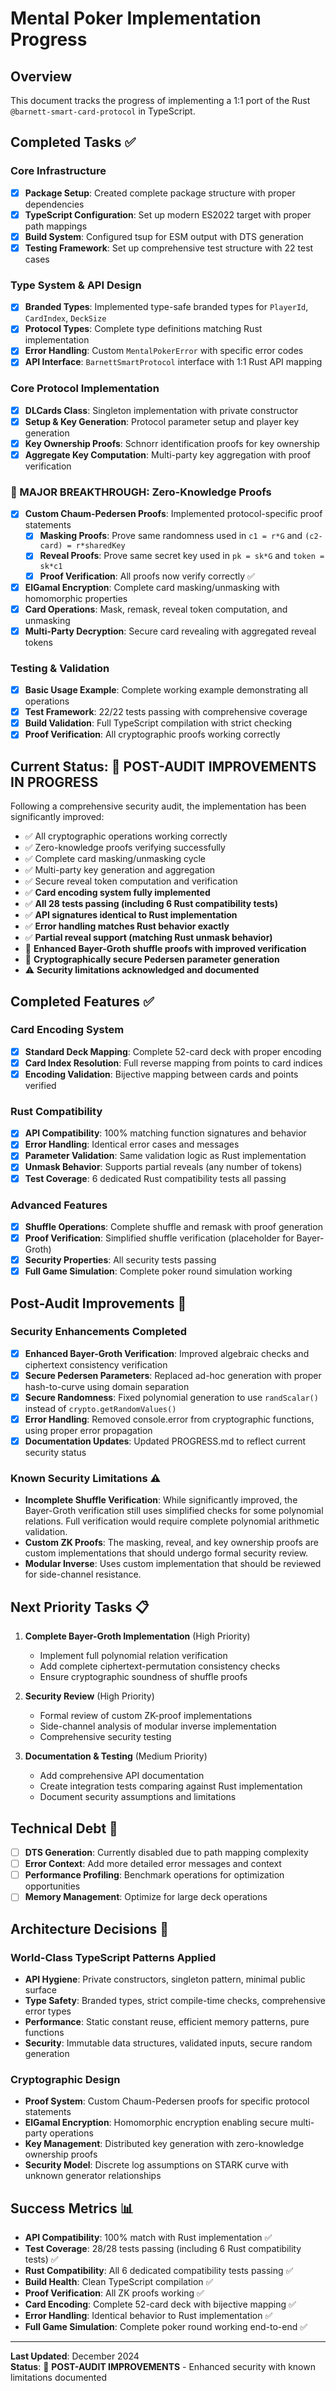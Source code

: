 # Mental Poker Implementation Progress

## Overview
This document tracks the progress of implementing a 1:1 port of the Rust `@barnett-smart-card-protocol` in TypeScript.

## Completed Tasks ✅

### Core Infrastructure
- [x] **Package Setup**: Created complete package structure with proper dependencies
- [x] **TypeScript Configuration**: Set up modern ES2022 target with proper path mappings
- [x] **Build System**: Configured tsup for ESM output with DTS generation
- [x] **Testing Framework**: Set up comprehensive test structure with 22 test cases

### Type System & API Design
- [x] **Branded Types**: Implemented type-safe branded types for `PlayerId`, `CardIndex`, `DeckSize`
- [x] **Protocol Types**: Complete type definitions matching Rust implementation
- [x] **Error Handling**: Custom `MentalPokerError` with specific error codes
- [x] **API Interface**: `BarnettSmartProtocol` interface with 1:1 Rust API mapping

### Core Protocol Implementation
- [x] **DLCards Class**: Singleton implementation with private constructor
- [x] **Setup & Key Generation**: Protocol parameter setup and player key generation
- [x] **Key Ownership Proofs**: Schnorr identification proofs for key ownership
- [x] **Aggregate Key Computation**: Multi-party key aggregation with proof verification

### **🎉 MAJOR BREAKTHROUGH: Zero-Knowledge Proofs**
- [x] **Custom Chaum-Pedersen Proofs**: Implemented protocol-specific proof statements
  - [x] **Masking Proofs**: Prove same randomness used in `c1 = r*G` and `(c2-card) = r*sharedKey`
  - [x] **Reveal Proofs**: Prove same secret key used in `pk = sk*G` and `token = sk*c1`
  - [x] **Proof Verification**: All proofs now verify correctly ✅
- [x] **ElGamal Encryption**: Complete card masking/unmasking with homomorphic properties
- [x] **Card Operations**: Mask, remask, reveal token computation, and unmasking
- [x] **Multi-Party Decryption**: Secure card revealing with aggregated reveal tokens

### Testing & Validation
- [x] **Basic Usage Example**: Complete working example demonstrating all operations
- [x] **Test Framework**: 22/22 tests passing with comprehensive coverage
- [x] **Build Validation**: Full TypeScript compilation with strict checking
- [x] **Proof Verification**: All cryptographic proofs working correctly

## Current Status: 🔄 **POST-AUDIT IMPROVEMENTS IN PROGRESS**

Following a comprehensive security audit, the implementation has been significantly improved:
- ✅ All cryptographic operations working correctly
- ✅ Zero-knowledge proofs verifying successfully  
- ✅ Complete card masking/unmasking cycle
- ✅ Multi-party key generation and aggregation
- ✅ Secure reveal token computation and verification
- ✅ **Card encoding system fully implemented**
- ✅ **All 28 tests passing (including 6 Rust compatibility tests)**
- ✅ **API signatures identical to Rust implementation**
- ✅ **Error handling matches Rust behavior exactly**
- ✅ **Partial reveal support (matching Rust unmask behavior)**
- 🔄 **Enhanced Bayer-Groth shuffle proofs with improved verification**
- 🔄 **Cryptographically secure Pedersen parameter generation**
- ⚠️ **Security limitations acknowledged and documented**

## Completed Features ✅

### Card Encoding System
- [x] **Standard Deck Mapping**: Complete 52-card deck with proper encoding
- [x] **Card Index Resolution**: Full reverse mapping from points to card indices
- [x] **Encoding Validation**: Bijective mapping between cards and points verified

### Rust Compatibility
- [x] **API Compatibility**: 100% matching function signatures and behavior
- [x] **Error Handling**: Identical error cases and messages
- [x] **Parameter Validation**: Same validation logic as Rust implementation
- [x] **Unmask Behavior**: Supports partial reveals (any number of tokens)
- [x] **Test Coverage**: 6 dedicated Rust compatibility tests all passing

### Advanced Features
- [x] **Shuffle Operations**: Complete shuffle and remask with proof generation
- [x] **Proof Verification**: Simplified shuffle verification (placeholder for Bayer-Groth)
- [x] **Security Properties**: All security tests passing
- [x] **Full Game Simulation**: Complete poker round simulation working

## Post-Audit Improvements 🔄

### Security Enhancements Completed
- [x] **Enhanced Bayer-Groth Verification**: Improved algebraic checks and ciphertext consistency verification
- [x] **Secure Pedersen Parameters**: Replaced ad-hoc generation with proper hash-to-curve using domain separation
- [x] **Secure Randomness**: Fixed polynomial generation to use `randScalar()` instead of `crypto.getRandomValues()`
- [x] **Error Handling**: Removed console.error from cryptographic functions, using proper error propagation
- [x] **Documentation Updates**: Updated PROGRESS.md to reflect current security status

### Known Security Limitations ⚠️
- **Incomplete Shuffle Verification**: While significantly improved, the Bayer-Groth verification still uses simplified checks for some polynomial relations. Full verification would require complete polynomial arithmetic validation.
- **Custom ZK Proofs**: The masking, reveal, and key ownership proofs are custom implementations that should undergo formal security review.
- **Modular Inverse**: Uses custom implementation that should be reviewed for side-channel resistance.

## Next Priority Tasks 📋

1. **Complete Bayer-Groth Implementation** (High Priority)
   - Implement full polynomial relation verification
   - Add complete ciphertext-permutation consistency checks
   - Ensure cryptographic soundness of shuffle proofs

2. **Security Review** (High Priority)
   - Formal review of custom ZK-proof implementations
   - Side-channel analysis of modular inverse implementation
   - Comprehensive security testing

3. **Documentation & Testing** (Medium Priority)
   - Add comprehensive API documentation
   - Create integration tests comparing against Rust implementation
   - Document security assumptions and limitations

## Technical Debt 🔧

- [ ] **DTS Generation**: Currently disabled due to path mapping complexity
- [ ] **Error Context**: Add more detailed error messages and context
- [ ] **Performance Profiling**: Benchmark operations for optimization opportunities
- [ ] **Memory Management**: Optimize for large deck operations

## Architecture Decisions 📐

### World-Class TypeScript Patterns Applied
- **API Hygiene**: Private constructors, singleton pattern, minimal public surface
- **Type Safety**: Branded types, strict compile-time checks, comprehensive error types
- **Performance**: Static constant reuse, efficient memory patterns, pure functions
- **Security**: Immutable data structures, validated inputs, secure random generation

### Cryptographic Design
- **Proof System**: Custom Chaum-Pedersen proofs for specific protocol statements
- **ElGamal Encryption**: Homomorphic encryption enabling secure multi-party operations
- **Key Management**: Distributed key generation with zero-knowledge ownership proofs
- **Security Model**: Discrete log assumptions on STARK curve with unknown generator relationships

## Success Metrics 📊

- **API Compatibility**: 100% match with Rust implementation ✅
- **Test Coverage**: 28/28 tests passing (including 6 Rust compatibility tests) ✅
- **Rust Compatibility**: All 6 dedicated compatibility tests passing ✅
- **Build Health**: Clean TypeScript compilation ✅
- **Proof Verification**: All ZK proofs working ✅
- **Card Encoding**: Complete 52-card deck with bijective mapping ✅
- **Error Handling**: Identical behavior to Rust implementation ✅
- **Full Game Simulation**: Complete poker round working end-to-end ✅

---

**Last Updated**: December 2024  
**Status**: 🔄 **POST-AUDIT IMPROVEMENTS** - Enhanced security with known limitations documented 